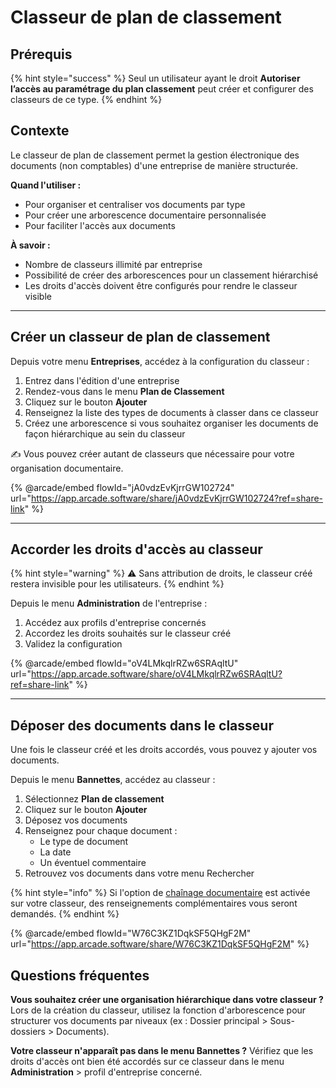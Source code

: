 # Classeur de plan de classement

## Prérequis

{% hint style="success" %}
Seul un utilisateur ayant le droit **Autoriser l’accès au paramétrage du plan classement** peut créer et configurer des classeurs de ce type.
{% endhint %}

## Contexte

Le classeur de plan de classement permet la gestion électronique des documents (non comptables) d'une entreprise de manière structurée.

**Quand l'utiliser :**

* Pour organiser et centraliser vos documents par type
* Pour créer une arborescence documentaire personnalisée
* Pour faciliter l'accès aux documents&#x20;

**À savoir :**

* Nombre de classeurs illimité par entreprise
* Possibilité de créer des arborescences pour un classement hiérarchisé
* Les droits d'accès doivent être configurés pour rendre le classeur visible

***

## Créer un classeur de plan de classement

Depuis votre menu **Entreprises**, accédez à la configuration du classeur :

1. Entrez dans l'édition d'une entreprise
2. Rendez-vous dans le menu **Plan de Classement**
3. Cliquez sur le bouton **Ajouter**
4. Renseignez la liste des types de documents à classer dans ce classeur
5. Créez une arborescence si vous souhaitez organiser les documents de façon hiérarchique au sein du classeur

✍️ Vous pouvez créer autant de classeurs que nécessaire pour votre organisation documentaire.

{% @arcade/embed flowId="jA0vdzEvKjrrGW102724" url="https://app.arcade.software/share/jA0vdzEvKjrrGW102724?ref=share-link" %}

***

## Accorder les droits d'accès au classeur

{% hint style="warning" %}
⚠️ Sans attribution de droits, le classeur créé restera invisible pour les utilisateurs.
{% endhint %}

Depuis le menu **Administration** de l'entreprise :

1. Accédez aux profils d'entreprise concernés
2. Accordez les droits souhaités sur le classeur créé
3. Validez la configuration

{% @arcade/embed flowId="oV4LMkqlrRZw6SRAqltU" url="https://app.arcade.software/share/oV4LMkqlrRZw6SRAqltU?ref=share-link" %}

***

## Déposer des documents dans le classeur

Une fois le classeur créé et les droits accordés, vous pouvez y ajouter vos documents.

Depuis le menu **Bannettes**, accédez au classeur :

1. Sélectionnez **Plan de classement**
2. Cliquez sur le bouton **Ajouter**
3. Déposez vos documents
4. Renseignez pour chaque document :
   * Le type de document
   * La date
   * Un éventuel commentaire
5. Retrouvez vos documents dans votre menu Rechercher

{% hint style="info" %}
Si l'option de [chaînage documentaire](../processus-metiers/gestion-documentaire-avancee/chainage-documentaire.md) est activée sur votre classeur, des renseignements complémentaires vous seront demandés.
{% endhint %}

{% @arcade/embed flowId="W76C3KZ1DqkSF5QHgF2M" url="https://app.arcade.software/share/W76C3KZ1DqkSF5QHgF2M" %}

## Questions fréquentes

**Vous souhaitez créer une organisation hiérarchique dans votre classeur ?** Lors de la création du classeur, utilisez la fonction d'arborescence pour structurer vos documents par niveaux (ex : Dossier principal > Sous-dossiers > Documents).

**Votre classeur n'apparaît pas dans le menu Bannettes ?** Vérifiez que les droits d'accès ont bien été accordés sur ce classeur dans le menu **Administration** > profil d'entreprise concerné.
